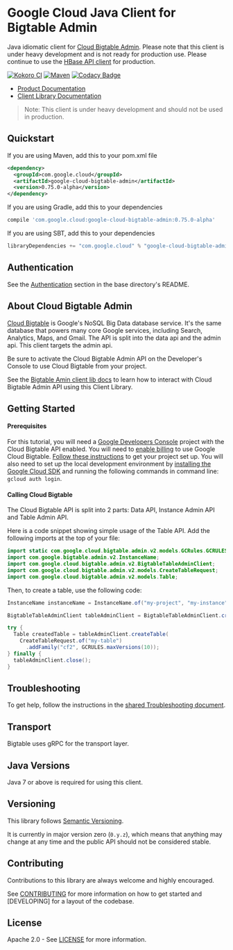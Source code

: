 # Google Cloud Java Client for Bigtable Admin

Java idiomatic client for [Cloud Bigtable Admin][cloud-bigtable]. Please note that this client is under
heavy development and is not ready for production use. Please continue to use the 
[HBase API client](https://github.com/GoogleCloudPlatform/cloud-bigtable-client) for production.

[![Kokoro CI](http://storage.googleapis.com/cloud-devrel-public/java/badges/google-cloud-java/master.svg)](http://storage.googleapis.com/cloud-devrel-public/java/badges/google-cloud-java/master.html)
[![Maven](https://img.shields.io/maven-central/v/com.google.cloud/google-cloud-bigtable.svg)](https://img.shields.io/maven-central/v/com.google.cloud/google-cloud-bigtable-admin.svg)
[![Codacy Badge](https://api.codacy.com/project/badge/grade/9da006ad7c3a4fe1abd142e77c003917)](https://www.codacy.com/app/mziccard/google-cloud-java)

- [Product Documentation][bigtable-product-docs]
- [Client Library Documentation][bigtable-admin-client-lib-docs]

> Note: This client is under heavy development and should not be used in production.

## Quickstart

[//]: # ({x-version-update-start:google-cloud-bigtable-admin:released})
If you are using Maven, add this to your pom.xml file
```xml
<dependency>
  <groupId>com.google.cloud</groupId>
  <artifactId>google-cloud-bigtable-admin</artifactId>
  <version>0.75.0-alpha</version>
</dependency>
```
If you are using Gradle, add this to your dependencies
```Groovy
compile 'com.google.cloud:google-cloud-bigtable-admin:0.75.0-alpha'
```
If you are using SBT, add this to your dependencies
```Scala
libraryDependencies += "com.google.cloud" % "google-cloud-bigtable-admin" % "0.75.0-alpha"
```
[//]: # ({x-version-update-end})

## Authentication

See the
[Authentication](https://github.com/GoogleCloudPlatform/google-cloud-java#authentication)
section in the base directory's README.

## About Cloud Bigtable Admin

[Cloud Bigtable][cloud-bigtable] is Google's NoSQL Big Data database service. It's 
the same database that powers many core Google services, including Search, Analytics, Maps, and
Gmail. The API is split into the data api and the admin api. This client targets the admin api.

Be sure to activate the Cloud Bigtable Admin API on the Developer's Console to use Cloud Bigtable
from your project.

See the [Bigtable Amin client lib docs][bigtable-admin-client-lib-docs] to learn how to
interact with Cloud Bigtable Admin API using this Client Library.

## Getting Started
#### Prerequisites
For this tutorial, you will need a
[Google Developers Console](https://console.developers.google.com/) project with the Cloud Bigtable 
API enabled. You will need to 
[enable billing](https://support.google.com/cloud/answer/6158867?hl=en) to use Google Cloud Bigtable.
[Follow these instructions](https://cloud.google.com/resource-manager/docs/creating-managing-projects) to get your
project set up. You will also need to set up the local development environment by [installing the
Google Cloud SDK](https://cloud.google.com/sdk/) and running the following commands in command line:
`gcloud auth login`.

#### Calling Cloud Bigtable

The Cloud Bigtable API is split into 2 parts: Data API, Instance Admin API and Table Admin API.

Here is a code snippet showing simple usage of the Table API. Add the following imports
at the top of your file:


```java
import static com.google.cloud.bigtable.admin.v2.models.GCRules.GCRULES;
import com.google.bigtable.admin.v2.InstanceName;
import com.google.cloud.bigtable.admin.v2.BigtableTableAdminClient;
import com.google.cloud.bigtable.admin.v2.models.CreateTableRequest;
import com.google.cloud.bigtable.admin.v2.models.Table;
```

Then, to create a table, use the following code:
```java
InstanceName instanceName = InstanceName.of("my-project", "my-instance");

BigtableTableAdminClient tableAdminClient = BigtableTableAdminClient.create(instanceName);

try {
  Table createdTable = tableAdminClient.createTable(
    CreateTableRequest.of("my-table")
      .addFamily("cf2", GCRULES.maxVersions(10));
} finally {
  tableAdminClient.close();
}
```

## Troubleshooting

To get help, follow the instructions in the [shared Troubleshooting
document](https://github.com/googleapis/google-cloud-common/blob/master/troubleshooting/readme.md#troubleshooting).

Transport
---------
Bigtable uses gRPC for the transport layer.

## Java Versions

Java 7 or above is required for using this client.

## Versioning

This library follows [Semantic Versioning](http://semver.org/).

It is currently in major version zero (`0.y.z`), which means that anything may
change at any time and the public API should not be considered stable.

## Contributing

Contributions to this library are always welcome and highly encouraged.

See [CONTRIBUTING] for more information on how to get started and [DEVELOPING] for a layout of the
codebase.

## License

Apache 2.0 - See [LICENSE] for more information.

[CONTRIBUTING]:https://github.com/GoogleCloudPlatform/google-cloud-java/blob/master/CONTRIBUTING.md
[LICENSE]: https://github.com/GoogleCloudPlatform/google-cloud-java/blob/master/LICENSE
[cloud-platform]: https://cloud.google.com/
[cloud-bigtable]: https://cloud.google.com/bigtable/
[bigtable-product-docs]: https://cloud.google.com/bigtable/docs/
[bigtable-admin-client-lib-docs]: https://googleapis.github.io/google-cloud-java/google-cloud-clients/apidocs/index.html?com/google/cloud/bigtable/admin/v2/package-summary.html
